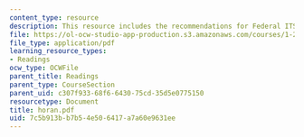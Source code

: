 ```yaml
---
content_type: resource
description: This resource includes the recommendations for Federal ITS Program.
file: https://ol-ocw-studio-app-production.s3.amazonaws.com/courses/1-212j-an-introduction-to-intelligent-transportation-systems-spring-2005/7c5b913bb7b54e506417a7a60e9631ee_horan.pdf
file_type: application/pdf
learning_resource_types:
- Readings
ocw_type: OCWFile
parent_title: Readings
parent_type: CourseSection
parent_uid: c307f933-68f6-6430-75cd-35d5e0775150
resourcetype: Document
title: horan.pdf
uid: 7c5b913b-b7b5-4e50-6417-a7a60e9631ee
---
```

